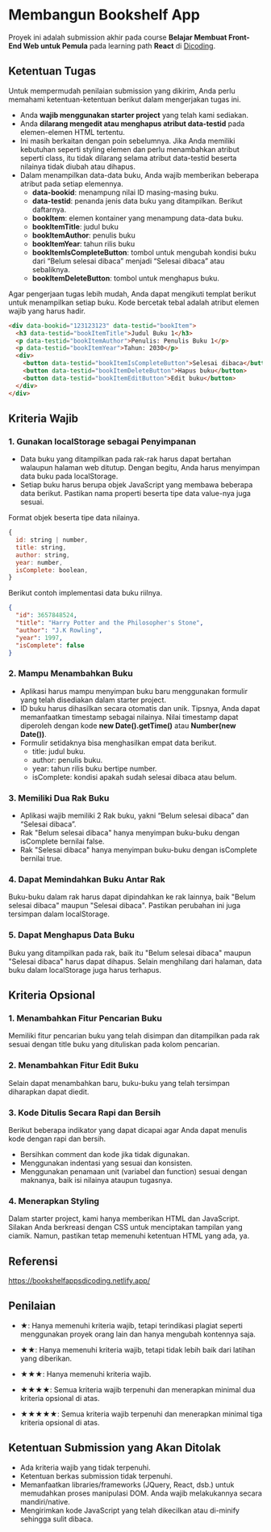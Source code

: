 # Membangun Bookshelf App

Proyek ini adalah submission akhir pada course **Belajar Membuat Front-End Web untuk Pemula** pada learning path **React** di [Dicoding](dicoding.com).

## Ketentuan Tugas

Untuk mempermudah penilaian submission yang dikirim, Anda perlu memahami ketentuan-ketentuan berikut dalam mengerjakan tugas ini.

- Anda **wajib menggunakan starter project** yang telah kami sediakan.
- Anda **dilarang mengedit atau menghapus atribut data-testid** pada elemen-elemen HTML tertentu.
- Ini masih berkaitan dengan poin sebelumnya. Jika Anda memiliki kebutuhan seperti styling elemen dan perlu menambahkan atribut seperti class, itu tidak dilarang selama atribut data-testid beserta nilainya tidak diubah atau dihapus.
- Dalam menampilkan data-data buku, Anda wajib memberikan beberapa atribut pada setiap elemennya.
  - **data-bookid**: menampung nilai ID masing-masing buku.
  - **data-testid**: penanda jenis data buku yang ditampilkan. Berikut daftarnya.
  - **bookItem**: elemen kontainer yang menampung data-data buku.
  - **bookItemTitle**: judul buku
  - **bookItemAuthor**: penulis buku
  - **bookItemYear**: tahun rilis buku
  - **bookItemIsCompleteButton**: tombol untuk mengubah kondisi buku dari “Belum selesai dibaca” menjadi “Selesai dibaca” atau sebaliknya.
  - **bookItemDeleteButton**: tombol untuk menghapus buku.

Agar pengerjaan tugas lebih mudah, Anda dapat mengikuti templat berikut untuk menampilkan setiap buku. Kode bercetak tebal adalah atribut elemen wajib yang harus hadir.

```html
<div data-bookid="123123123" data-testid="bookItem">
  <h3 data-testid="bookItemTitle">Judul Buku 1</h3>
  <p data-testid="bookItemAuthor">Penulis: Penulis Buku 1</p>
  <p data-testid="bookItemYear">Tahun: 2030</p>
  <div>
    <button data-testid="bookItemIsCompleteButton">Selesai dibaca</button>
    <button data-testid="bookItemDeleteButton">Hapus buku</button>
    <button data-testid="bookItemEditButton">Edit buku</button>
  </div>
</div>
```

## Kriteria Wajib

### 1. Gunakan localStorage sebagai Penyimpanan

- Data buku yang ditampilkan pada rak-rak harus dapat bertahan walaupun halaman web ditutup. Dengan begitu, Anda harus menyimpan data buku pada localStorage.
- Setiap buku harus berupa objek JavaScript yang membawa beberapa data berikut. Pastikan nama properti beserta tipe data value-nya juga sesuai.

Format objek beserta tipe data nilainya.

```js
{
  id: string | number,
  title: string,
  author: string,
  year: number,
  isComplete: boolean,
}
```

Berikut contoh implementasi data buku riilnya.

```json
{
  "id": 3657848524,
  "title": "Harry Potter and the Philosopher's Stone",
  "author": "J.K Rowling",
  "year": 1997,
  "isComplete": false
}
```

### 2. Mampu Menambahkan Buku

- Aplikasi harus mampu menyimpan buku baru menggunakan formulir yang telah disediakan dalam starter project.
- ID buku harus dihasilkan secara otomatis dan unik. Tipsnya, Anda dapat memanfaatkan timestamp sebagai nilainya. Nilai timestamp dapat diperoleh dengan kode **new Date().getTime()** atau **Number(new Date())**.
- Formulir setidaknya bisa menghasilkan empat data berikut.
  - title: judul buku.
  - author: penulis buku.
  - year: tahun rilis buku bertipe number.
  - isComplete: kondisi apakah sudah selesai dibaca atau belum.

### 3. Memiliki Dua Rak Buku

- Aplikasi wajib memiliki 2 Rak buku, yakni “Belum selesai dibaca” dan “Selesai dibaca”.
- Rak "Belum selesai dibaca" hanya menyimpan buku-buku dengan isComplete bernilai false.
- Rak "Selesai dibaca" hanya menyimpan buku-buku dengan isComplete bernilai true.

### 4. Dapat Memindahkan Buku Antar Rak

Buku-buku dalam rak harus dapat dipindahkan ke rak lainnya, baik "Belum selesai dibaca" maupun "Selesai dibaca". Pastikan perubahan ini juga tersimpan dalam localStorage.

### 5. Dapat Menghapus Data Buku

Buku yang ditampilkan pada rak, baik itu "Belum selesai dibaca" maupun "Selesai dibaca" harus dapat dihapus. Selain menghilang dari halaman, data buku dalam localStorage juga harus terhapus.

## Kriteria Opsional

### 1. Menambahkan Fitur Pencarian Buku

Memiliki fitur pencarian buku yang telah disimpan dan ditampilkan pada rak sesuai dengan title buku yang dituliskan pada kolom pencarian.

### 2. Menambahkan Fitur Edit Buku

Selain dapat menambahkan baru, buku-buku yang telah tersimpan diharapkan dapat diedit.

### 3. Kode Ditulis Secara Rapi dan Bersih

Berikut beberapa indikator yang dapat dicapai agar Anda dapat menulis kode dengan rapi dan bersih.

- Bersihkan comment dan kode jika tidak digunakan.
- Menggunakan indentasi yang sesuai dan konsisten.
- Menggunakan penamaan unit (variabel dan function) sesuai dengan maknanya, baik isi nilainya ataupun tugasnya.

### 4. Menerapkan Styling

Dalam starter project, kami hanya memberikan HTML dan JavaScript. Silakan Anda berkreasi dengan CSS untuk menciptakan tampilan yang ciamik. Namun, pastikan tetap memenuhi ketentuan HTML yang ada, ya.

## Referensi

https://bookshelfappsdicoding.netlify.app/

## Penilaian

- &starf;:
  Hanya memenuhi kriteria wajib, tetapi terindikasi plagiat seperti menggunakan proyek orang lain dan hanya mengubah kontennya saja.

- &starf;&starf;:
  Hanya memenuhi kriteria wajib, tetapi tidak lebih baik dari latihan yang diberikan.

- &starf;&starf;&starf;:
  Hanya memenuhi kriteria wajib.

- &starf;&starf;&starf;&starf;:
  Semua kriteria wajib terpenuhi dan menerapkan minimal dua kriteria opsional di atas.

- &starf;&starf;&starf;&starf;&starf;:
  Semua kriteria wajib terpenuhi dan menerapkan minimal tiga kriteria opsional di atas.

## Ketentuan Submission yang Akan Ditolak

- Ada kriteria wajib yang tidak terpenuhi.
- Ketentuan berkas submission tidak terpenuhi.
- Memanfaatkan libraries/frameworks (JQuery, React, dsb.) untuk memudahkan proses manipulasi DOM. Anda wajib melakukannya secara mandiri/native.
- Mengirimkan kode JavaScript yang telah dikecilkan atau di-minify sehingga sulit dibaca.
